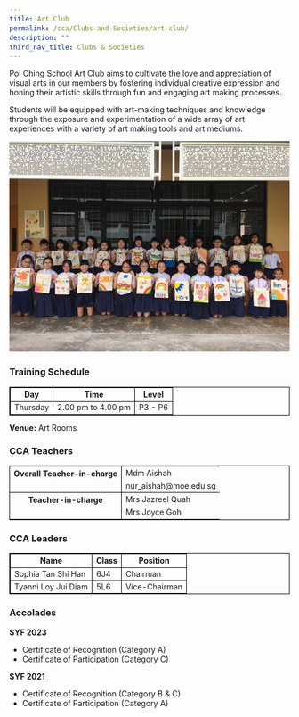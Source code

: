 ```yaml
---
title: Art Club
permalink: /cca/Clubs-and-Societies/art-club/
description: ""
third_nav_title: Clubs & Societies
---
```

Poi Ching School Art Club aims to cultivate the love and appreciation of visual arts in our members by fostering individual creative expression and honing their artistic skills through fun and engaging art making processes. 

Students will be equipped with art-making techniques and knowledge through the exposure and experimentation of a wide array of art experiences with a variety of art making tools and art mediums.


![](/images/art1.jpg)

### Training Schedule


<table style="border-collapse: collapse; border: 1px solid black;">
  <thead>
    <tr>
      <th style="border: 1px solid black;">Day</th>
      <th style="border: 1px solid black;">Time</th>
      <th style="border: 1px solid black;">Level</th>
    </tr>
  </thead>
  <tbody>
    <tr>
    </tr><tr>
      <td style="border: 1px solid black;">Thursday</td>
      <td style="border: 1px solid black;">2.00 pm to 4.00 pm</td>
      <td style="border: 1px solid black;">P3 - P6</td>
    </tr>
    </tbody>
</table>

**Venue:**
Art Rooms

### CCA Teachers

<table style="border-collapse: collapse; border: 1px solid black;">
  <tbody>
    <tr>
      <th style="border: none; border-right: 1px solid black">Overall Teacher-in-charge
      </th><td style="border: none;">Mdm Aishah</td>
		 </tr>
    <tr>
      <td style="border-bottom: 1px solid black; border-right: 1px solid black"></td>
      <td style="border-bottom: 1px solid black;">nur_aishah@moe.edu.sg</td>
    </tr>
    <tr>
      <th style="border: none; border-right: 1px solid black">Teacher-in-charge
  </th>
			<td style="border: none;">Mrs Jazreel Quah</td>
    </tr>  
		<tr>
      <td style="border: none;border-right: 1px solid black"></td>
      <td style="border: none;">Mrs Joyce Goh</td>
        </tr>
     </tbody>
</table>

### CCA Leaders

<table style="border-collapse: collapse; border: 1px solid black;">
  <thead>
    <tr>
      <th style="border: 1px solid black;">Name</th>
      <th style="border: 1px solid black;">Class</th>
      <th style="border: 1px solid black;">Position</th>
    </tr>
  </thead>
  <tbody>
    <tr>
      <td style="border: 1px solid black;">Sophia Tan Shi Han</td>
      <td style="border: 1px solid black;">6J4</td>
      <td style="border: 1px solid black;">Chairman</td>
    </tr>
    <tr>
      <td style="border: 1px solid black;">Tyanni Loy Jui Diam</td>
      <td style="border: 1px solid black;">5L6</td>
      <td style="border: 1px solid black;">Vice-Chairman</td>
    </tr>
  </tbody>
</table>

### Accolades

**SYF 2023** <br> 
*  Certificate of Recognition (Category A)<br>
*  Certificate of Participation (Category C)

**SYF 2021** <br> 
* Certificate of Recognition (Category B &amp; C)<br>
* Certificate of Participation (Category A)